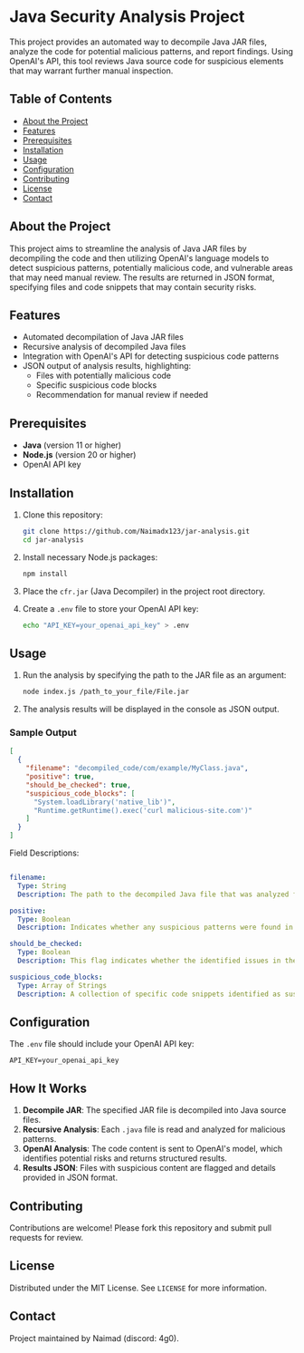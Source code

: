 # Java Security Analysis Project

This project provides an automated way to decompile Java JAR files, analyze the code for potential malicious patterns, and report findings. Using OpenAI's API, this tool reviews Java source code for suspicious elements that may warrant further manual inspection.

## Table of Contents
- [About the Project](#about-the-project)
- [Features](#features)
- [Prerequisites](#prerequisites)
- [Installation](#installation)
- [Usage](#usage)
- [Configuration](#configuration)
- [Contributing](#contributing)
- [License](#license)
- [Contact](#contact)

## About the Project
This project aims to streamline the analysis of Java JAR files by decompiling the code and then utilizing OpenAI's language models to detect suspicious patterns, potentially malicious code, and vulnerable areas that may need manual review. The results are returned in JSON format, specifying files and code snippets that may contain security risks.

## Features
- Automated decompilation of Java JAR files
- Recursive analysis of decompiled Java files
- Integration with OpenAI's API for detecting suspicious code patterns
- JSON output of analysis results, highlighting:
    - Files with potentially malicious code
    - Specific suspicious code blocks
    - Recommendation for manual review if needed

## Prerequisites
- **Java** (version 11 or higher)
- **Node.js** (version 20 or higher)
- OpenAI API key

## Installation
1. Clone this repository:
   ```bash
   git clone https://github.com/Naimadx123/jar-analysis.git
   cd jar-analysis
   ```
2. Install necessary Node.js packages:
   ```bash
   npm install
   ```
3. Place the `cfr.jar` (Java Decompiler) in the project root directory.

4. Create a `.env` file to store your OpenAI API key:
   ```bash
   echo "API_KEY=your_openai_api_key" > .env
   ```

## Usage
1. Run the analysis by specifying the path to the JAR file as an argument:
   ```bash
   node index.js /path_to_your_file/File.jar
   ```
2. The analysis results will be displayed in the console as JSON output.

### Sample Output
```json
[
  {
    "filename": "decompiled_code/com/example/MyClass.java",
    "positive": true,
    "should_be_checked": true,
    "suspicious_code_blocks": [
      "System.loadLibrary('native_lib')",
      "Runtime.getRuntime().exec('curl malicious-site.com')"
    ]
  }
]
```
Field Descriptions:
```yml

filename:
  Type: String
  Description: The path to the decompiled Java file that was analyzed for suspicious code patterns.

positive:
  Type: Boolean
  Description: Indicates whether any suspicious patterns were found in the analyzed file. A value of true suggests potential security risks.

should_be_checked:
  Type: Boolean
  Description: This flag indicates whether the identified issues in the code require further manual review by a developer or security analyst.

suspicious_code_blocks:
  Type: Array of Strings
  Description: A collection of specific code snippets identified as suspicious or potentially malicious. Each entry in the array highlights a particular line or expression that may warrant further scrutiny.

```

## Configuration
The `.env` file should include your OpenAI API key:
```plaintext
API_KEY=your_openai_api_key
```

## How It Works
1. **Decompile JAR**: The specified JAR file is decompiled into Java source files.
2. **Recursive Analysis**: Each `.java` file is read and analyzed for malicious patterns.
3. **OpenAI Analysis**: The code content is sent to OpenAI's model, which identifies potential risks and returns structured results.
4. **Results JSON**: Files with suspicious content are flagged and details provided in JSON format.

## Contributing
Contributions are welcome! Please fork this repository and submit pull requests for review.

## License
Distributed under the MIT License. See `LICENSE` for more information.

## Contact
Project maintained by Naimad (discord: 4g0).

